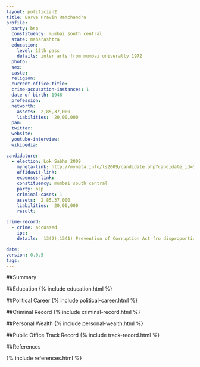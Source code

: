 ```yaml
---
layout: politician2
title: Barve Pravin Ramchandra
profile: 
  party: bsp
  constituency: mumbai south central
  state: maharashtra
  education: 
    level: 12th pass
    details: inter arts from mumbai univeralty 1972
  photo: 
  sex: 
  caste: 
  religion: 
  current-office-title: 
  crime-accusation-instances: 1
  date-of-birth: 1948
  profession: 
  networth: 
    assets:  2,85,37,000
    liabilities:  20,00,000
  pan: 
  twitter: 
  website: 
  youtube-interview: 
  wikipedia: 

candidature: 
  - election: Lok Sabha 2009
    myneta-link: http://myneta.info/ls2009/candidate.php?candidate_id=5454
    affidavit-link: 
    expenses-link: 
    constituency: mumbai south central 
    party: bsp
    criminal-cases: 1
    assets:  2,85,37,000
    liabilities:  20,00,000
    result:  

crime-record: 
  - crime: accussed
    ipc: 
    details:  13(2),13(1) Prevention of Corruption Act fro disproportion assets  

date: 
version: 0.0.5
tags: 
---
```

##Summary


##Education
{% include education.html %}


##Political Career
{% include political-career.html %}


##Criminal Record
{% include criminal-record.html %}


##Personal Wealth
{% include personal-wealth.html %}


##Public Office Track Record
{% include track-record.html %}


##References


{% include references.html %}